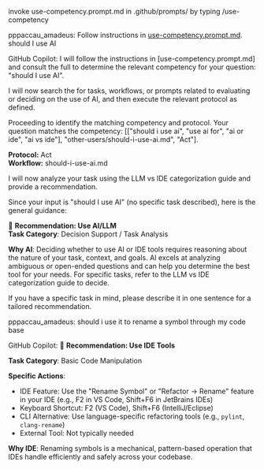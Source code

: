  invoke use-competency.prompt.md in .github/prompts/ by typing /use-competency

pppaccau_amadeus: Follow instructions in [use-competency.prompt.md](file:///c%3A/Users/ppaccaud/coderepos/demo-2025-08-14/generic-demo/.github/prompts/use-competency.prompt.md).
should I use AI

GitHub Copilot: I will follow the instructions in [use-competency.prompt.md] and consult the full <olaf-query-competency-index> to determine the relevant competency for your question: "should I use AI".

I will now search the <olaf-query-competency-index> for tasks, workflows, or prompts related to evaluating or deciding on the use of AI, and then execute the relevant protocol as defined.

Proceeding to identify the matching competency and protocol. Your question matches the competency: [["should i use ai", "use ai for", "ai or ide", "ai vs ide"], "other-users/should-i-use-ai.md", "Act"].

**Protocol:** Act  
**Workflow:** should-i-use-ai.md

I will now analyze your task using the LLM vs IDE categorization guide and provide a recommendation.

Since your input is "should I use AI" (no specific task described), here is the general guidance:

🧠 **Recommendation: Use AI/LLM**  
**Task Category**: Decision Support / Task Analysis

**Why AI**: Deciding whether to use AI or IDE tools requires reasoning about the nature of your task, context, and goals. AI excels at analyzing ambiguous or open-ended questions and can help you determine the best tool for your needs. For specific tasks, refer to the LLM vs IDE categorization guide to decide.

If you have a specific task in mind, please describe it in one sentence for a tailored recommendation.

pppaccau_amadeus: should i use it to rename a symbol through my code base

GitHub Copilot: 🔧 **Recommendation: Use IDE Tools**

**Task Category**: Basic Code Manipulation

**Specific Actions**:
- IDE Feature: Use the "Rename Symbol" or "Refactor → Rename" feature in your IDE (e.g., F2 in VS Code, Shift+F6 in JetBrains IDEs)
- Keyboard Shortcut: F2 (VS Code), Shift+F6 (IntelliJ/Eclipse)
- CLI Alternative: Use language-specific refactoring tools (e.g., `pylint`, `clang-rename`)
- External Tool: Not typically needed

**Why IDE**: Renaming symbols is a mechanical, pattern-based operation that IDEs handle efficiently and safely across your codebase.